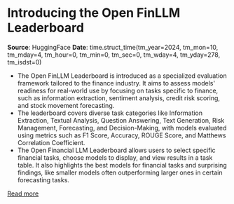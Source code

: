 # Introducing the Open FinLLM Leaderboard

**Source**: HuggingFace
**Date**: time.struct_time(tm_year=2024, tm_mon=10, tm_mday=4, tm_hour=0, tm_min=0, tm_sec=0, tm_wday=4, tm_yday=278, tm_isdst=0)

- The Open FinLLM Leaderboard is introduced as a specialized evaluation framework tailored to the finance industry. It aims to assess models' readiness for real-world use by focusing on tasks specific to finance, such as information extraction, sentiment analysis, credit risk scoring, and stock movement forecasting.
- The leaderboard covers diverse task categories like Information Extraction, Textual Analysis, Question Answering, Text Generation, Risk Management, Forecasting, and Decision-Making, with models evaluated using metrics such as F1 Score, Accuracy, ROUGE Score, and Matthews Correlation Coefficient.
- The Open Financial LLM Leaderboard allows users to select specific financial tasks, choose models to display, and view results in a task table. It also highlights the best models for financial tasks and surprising findings, like smaller models often outperforming larger ones in certain forecasting tasks.

[Read more](https://huggingface.co/blog/leaderboard-finbench)
